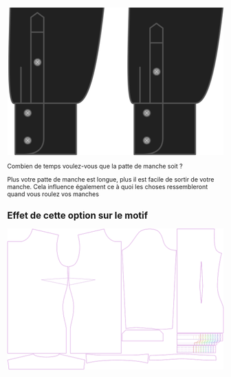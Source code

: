 ![Longueur de la patte de manche](sleeveplacketlength.svg)

Combien de temps voulez-vous que la patte de manche soit ?

<Note>

Plus votre patte de manche est longue, plus il est facile de sortir de votre manche. 
Cela influence également ce à quoi les choses ressembleront quand vous roulez vos manches

</Note>

## Effet de cette option sur le motif
![Cette image montre l'effet de cette option en superposant plusieurs variantes qui ont une valeur différente pour cette option](simone_sleeveplacketlength_sample.svg "Effet de cette option sur le motif")